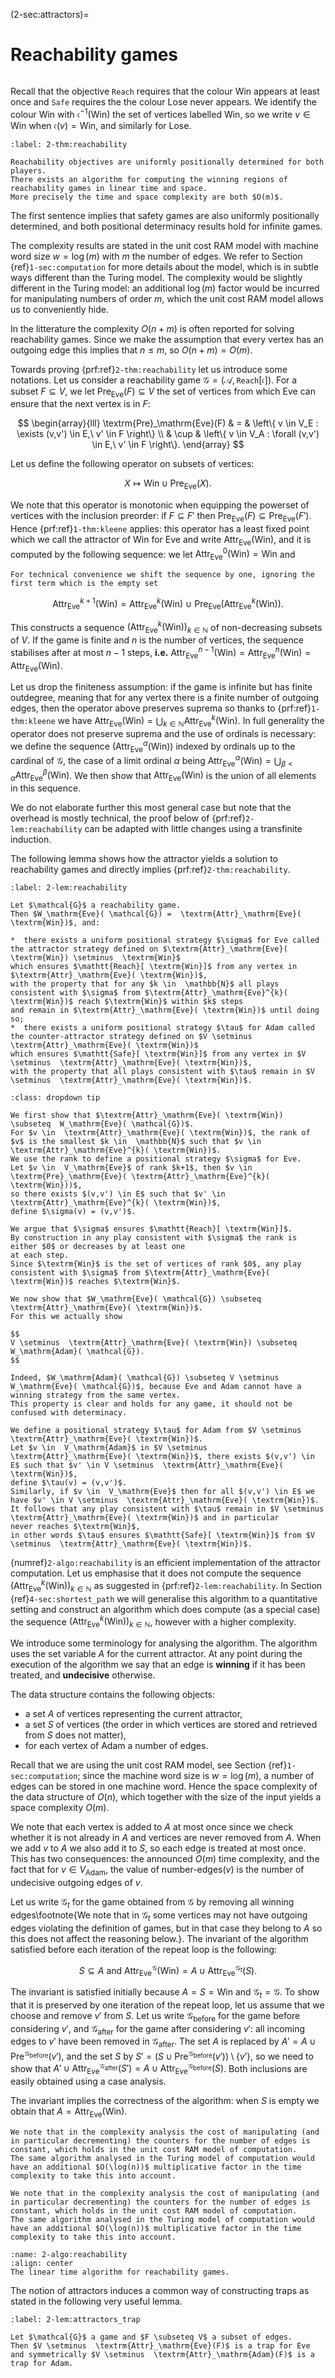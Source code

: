 (2-sec:attractors)=
# Reachability games

```{math}

```

Recall that the objective $\mathtt{Reach}$ requires that the colour $\textrm{Win}$ appears at least once and 
$\mathtt{Safe}$ requires the the colour $\textrm{Lose}$ never appears.
We identify the colour $\textrm{Win}$ with $\mathfrak{c}^{-1}( \textrm{Win})$ the set of vertices labelled $\textrm{Win}$,
so we write $v \in  \textrm{Win}$ when $\mathfrak{c}(v) =  \textrm{Win}$, and similarly for $\textrm{Lose}$.

````{prf:theorem} Positional determinacy and complexity of reachability games
:label: 2-thm:reachability

Reachability objectives are uniformly positionally determined for both players.
There exists an algorithm for computing the winning regions of reachability games in linear time and space.
More precisely the time and space complexity are both $O(m)$.

````

The first sentence implies that safety games are also uniformly positionally determined,
and both positional determinacy results hold for infinite games.

The complexity results are stated in the unit cost RAM model with machine word size $w = \log(m)$ with $m$ the number of edges.
We refer to Section {ref}`1-sec:computation` for more details about the model, which is in subtle ways different than the Turing model.
The complexity would be slightly different in the Turing model: an additional $\log(m)$ factor would be incurred for manipulating numbers of order $m$, which the unit cost RAM model allows us to conveniently hide.

In the litterature the complexity $O(n + m)$ is often reported for solving reachability games.
Since we make the assumption that every vertex has an outgoing edge this implies that $n \le m$, so $O(n + m) = O(m)$.

Towards proving {prf:ref}`2-thm:reachability` let us introduce some notations.
Let us consider a reachability game $\mathcal{G} = ( \mathcal{A},  \mathtt{Reach}[ \mathfrak{c}])$.
For a subset $F \subseteq V$, we let $\textrm{Pre}_\mathrm{Eve}(F) \subseteq V$ the set of vertices from which Eve can ensure 
that the next vertex is in $F$:

$$
\begin{array}{lll}
 \textrm{Pre}_\mathrm{Eve}(F) & = &  \left\{ v \in V_E : \exists (v,v') \in E,\ v' \in F \right\} \\
        & \cup &  \left\{ v \in V_A : \forall (v,v') \in E,\ v' \in F \right\}.
\end{array}
$$

Let us define the following operator on subsets of vertices:

$$
X \mapsto  \textrm{Win} \cup  \textrm{Pre}_\mathrm{Eve}(X).
$$

We note that this operator is monotonic when equipping the powerset of vertices with the inclusion preorder:
if $F \subseteq F'$ then $\textrm{Pre}_\mathrm{Eve}(F) \subseteq  \textrm{Pre}_\mathrm{Eve}(F')$.
Hence {prf:ref}`1-thm:kleene` applies: this operator has a least fixed point 
which we call the attractor of $\textrm{Win}$ for Eve and write $\textrm{Attr}_\mathrm{Eve}( \textrm{Win})$,
and it is computed by the following sequence: we let $\textrm{Attr}_\mathrm{Eve}^0( \textrm{Win}) =  \textrm{Win}$ and

```{margin}
For technical convenience we shift the sequence by one, ignoring the first term which is the empty set
```

$$
 \textrm{Attr}_\mathrm{Eve}^{k+1}( \textrm{Win}) =  \textrm{Attr}_\mathrm{Eve}^{k}( \textrm{Win})\ \cup\  \textrm{Pre}_\mathrm{Eve}( \textrm{Attr}_\mathrm{Eve}^{k}( \textrm{Win})).
$$

This constructs a sequence $( \textrm{Attr}_\mathrm{Eve}^{k}( \textrm{Win}))_{k \in  \mathbb{N}}$ of non-decreasing subsets of $V$.
If the game is finite and $n$ is the number of vertices, 
the sequence stabilises after at most $n-1$ steps, **i.e.** $\textrm{Attr}_\mathrm{Eve}^{n-1}( \textrm{Win}) =  \textrm{Attr}_\mathrm{Eve}^{n}( \textrm{Win}) =  \textrm{Attr}_\mathrm{Eve}( \textrm{Win})$.

Let us drop the finiteness assumption: if the game is infinite but has finite outdegree, meaning that for any vertex there is a finite number of outgoing edges, then the operator above preserves suprema so thanks to {prf:ref}`1-thm:kleene` 
we have $\textrm{Attr}_\mathrm{Eve}( \textrm{Win}) = \bigcup_{k \in  \mathbb{N}}  \textrm{Attr}_\mathrm{Eve}^k( \textrm{Win})$.
In full generality the operator does not preserve suprema and the use of ordinals is necessary:
we define the sequence $( \textrm{Attr}_\mathrm{Eve}^{\alpha}( \textrm{Win}))$ indexed by ordinals up to the cardinal of $\mathcal{G}$,
the case of a limit ordinal $\alpha$ being $\textrm{Attr}_\mathrm{Eve}^{\alpha}( \textrm{Win}) = \bigcup_{\beta < \alpha}  \textrm{Attr}_\mathrm{Eve}^{\beta}( \textrm{Win})$.
We then show that $\textrm{Attr}_\mathrm{Eve}( \textrm{Win})$ is the union of all elements in this sequence.

We do not elaborate further this most general case but note that the overhead is mostly technical, the proof below of {prf:ref}`2-lem:reachability` can be adapted with little changes using a transfinite induction.

The following lemma shows how the attractor yields a solution to reachability games and directly implies {prf:ref}`2-thm:reachability`.

````{prf:lemma} Characterisation of the winning region of reachability games using attractors
:label: 2-lem:reachability

Let $\mathcal{G}$ a reachability game.
Then $W_\mathrm{Eve}( \mathcal{G}) =  \textrm{Attr}_\mathrm{Eve}( \textrm{Win})$, and:

*  there exists a uniform positional strategy $\sigma$ for Eve called the attractor strategy defined on $\textrm{Attr}_\mathrm{Eve}( \textrm{Win}) \setminus  \textrm{Win}$
which ensures $\mathtt{Reach}[ \textrm{Win}]$ from any vertex in $\textrm{Attr}_\mathrm{Eve}( \textrm{Win})$, 
with the property that for any $k \in  \mathbb{N}$ all plays consistent with $\sigma$ from $\textrm{Attr}_\mathrm{Eve}^{k}( \textrm{Win})$ reach $\textrm{Win}$ within $k$ steps 
and remain in $\textrm{Attr}_\mathrm{Eve}( \textrm{Win})$ until doing so;
*  there exists a uniform positional strategy $\tau$ for Adam called the counter-attractor strategy defined on $V \setminus  \textrm{Attr}_\mathrm{Eve}( \textrm{Win})$
which ensures $\mathtt{Safe}[ \textrm{Win}]$ from any vertex in $V \setminus  \textrm{Attr}_\mathrm{Eve}( \textrm{Win})$,
with the property that all plays consistent with $\tau$ remain in $V \setminus  \textrm{Attr}_\mathrm{Eve}( \textrm{Win})$.

````

````{admonition} Proof
:class: dropdown tip

We first show that $\textrm{Attr}_\mathrm{Eve}( \textrm{Win}) \subseteq  W_\mathrm{Eve}( \mathcal{G})$. 
For $v \in  \textrm{Attr}_\mathrm{Eve}( \textrm{Win})$, the rank of $v$ is the smallest $k \in  \mathbb{N}$ such that $v \in  \textrm{Attr}_\mathrm{Eve}^{k}( \textrm{Win})$. 
We use the rank to define a positional strategy $\sigma$ for Eve.
Let $v \in  V_\mathrm{Eve}$ of rank $k+1$, then $v \in  \textrm{Pre}_\mathrm{Eve}( \textrm{Attr}_\mathrm{Eve}^{k}( \textrm{Win}))$, 
so there exists $(v,v') \in E$ such that $v' \in  \textrm{Attr}_\mathrm{Eve}^{k}( \textrm{Win})$, 
define $\sigma(v) = (v,v')$.

We argue that $\sigma$ ensures $\mathtt{Reach}[ \textrm{Win}]$.
By construction in any play consistent with $\sigma$ the rank is either $0$ or decreases by at least one
at each step.
Since $\textrm{Win}$ is the set of vertices of rank $0$, any play consistent with $\sigma$ from $\textrm{Attr}_\mathrm{Eve}( \textrm{Win})$ reaches $\textrm{Win}$.

We now show that $W_\mathrm{Eve}( \mathcal{G}) \subseteq  \textrm{Attr}_\mathrm{Eve}( \textrm{Win})$.
For this we actually show

$$
V \setminus  \textrm{Attr}_\mathrm{Eve}( \textrm{Win}) \subseteq  W_\mathrm{Adam}( \mathcal{G}).
$$

Indeed, $W_\mathrm{Adam}( \mathcal{G}) \subseteq V \setminus  W_\mathrm{Eve}( \mathcal{G})$, because Eve and Adam cannot have a winning strategy from the same vertex.
This property is clear and holds for any game, it should not be confused with determinacy.

We define a positional strategy $\tau$ for Adam from $V \setminus  \textrm{Attr}_\mathrm{Eve}( \textrm{Win})$.
Let $v \in  V_\mathrm{Adam}$ in $V \setminus  \textrm{Attr}_\mathrm{Eve}( \textrm{Win})$, there exists $(v,v') \in E$ such that $v' \in V \setminus  \textrm{Attr}_\mathrm{Eve}( \textrm{Win})$, 
define $\tau(v) = (v,v')$.
Similarly, if $v \in  V_\mathrm{Eve}$ then for all $(v,v') \in E$ we have $v' \in V \setminus  \textrm{Attr}_\mathrm{Eve}( \textrm{Win})$.
It follows that any play consistent with $\tau$ remain in $V \setminus  \textrm{Attr}_\mathrm{Eve}( \textrm{Win})$ and in particular
never reaches $\textrm{Win}$,
in other words $\tau$ ensures $\mathtt{Safe}[ \textrm{Win}]$ from $V \setminus  \textrm{Attr}_\mathrm{Eve}( \textrm{Win})$.

````

{numref}`2-algo:reachability` is an efficient implementation of the attractor computation.
Let us emphasise that it does not compute the sequence $( \textrm{Attr}_\mathrm{Eve}^k( \textrm{Win}))_{k \in  \mathbb{N}}$ as suggested in {prf:ref}`2-lem:reachability`.
In Section {ref}`4-sec:shortest_path` we will generalise this algorithm to a quantitative setting 
and construct an algorithm which does compute (as a special case) the sequence $( \textrm{Attr}_\mathrm{Eve}^k( \textrm{Win}))_{k \in  \mathbb{N}}$,
however with a higher complexity.

We introduce some terminology for analysing the algorithm.
The algorithm uses the set variable $A$ for the current attractor.
At any point during the execution of the algorithm we say that an edge is **winning** if it has been treated, and **undecisive** otherwise.

The data structure contains the following objects:

*  a set $A$ of vertices representing the current attractor,
*  a set $S$ of vertices (the order in which vertices are stored and retrieved from $S$ does not matter),
*  for each vertex of Adam a number of edges.

Recall that we are using the unit cost RAM model, see Section {ref}`1-sec:computation`; 
since the machine word size is $w = \log(m)$, a number of edges can be stored in one machine word.
Hence the space complexity of the data structure of $O(n)$,
which together with the size of the input yields a space complexity $O(m)$.

We note that each vertex is added to $A$ at most once since we check whether it is not already in $A$ and vertices are never removed from $A$.
When we add $v$ to $A$ we also add it to $S$, so each edge is treated at most once. 
This has two consequences: the announced $O(m)$ time complexity, and the fact that for $v \in  V_\mathrm{Adam}$,
the value of $\text{number}$-$\text{edges}(v)$ is the number of undecisive outgoing edges of $v$.

Let us write $\mathcal{G}_t$ for the game obtained from $\mathcal{G}$ by removing all winning edges\footnote{We note that in $\mathcal{G}_t$ some vertices may not have outgoing edges violating the definition of games, but in that case they belong to $A$
so this does not affect the reasoning below.}.
The invariant of the algorithm satisfied before each iteration of the repeat loop is the following:

$$
S \subseteq A \text{ and }  \textrm{Attr}_\mathrm{Eve}^ \mathcal{G}( \textrm{Win}) = A \cup  \textrm{Attr}_\mathrm{Eve}^{ \mathcal{G}_t}(S).
$$

The invariant is satisfied initially because $A = S =  \textrm{Win}$ and $\mathcal{G}_t =   \mathcal{G}$.
To show that it is preserved by one iteration of the repeat loop, let us assume that we choose and remove $v'$ from $S$.
Let us write $\mathcal{G}_{\text{before}}$ for the game before considering $v'$, and $\mathcal{G}_{\text{after}}$ for the game after considering $v'$:
all incoming edges to $v'$ have been removed in $\mathcal{G}_{\text{after}}$.
The set $A$ is replaced by $A' = A \cup  \textrm{Pre}^{ \mathcal{G}_{\text{before}}}(v')$, and the set $S$ by 
$S' = (S \cup  \textrm{Pre}^{ \mathcal{G}_{\text{before}}}(v')) \setminus  \left\{ v' \right\}$,
so we need to show that $A' \cup  \textrm{Attr}_\mathrm{Eve}^{ \mathcal{G}_{\text{after}}}(S') = A \cup  \textrm{Attr}_\mathrm{Eve}^{ \mathcal{G}_{\text{before}}}(S)$.
Both inclusions are easily obtained using a case analysis.

The invariant implies the correctness of the algorithm: when $S$ is empty we obtain that $A =  \textrm{Attr}_\mathrm{Eve}( \textrm{Win})$.

````{prf:remark} NEEDS TITLE AND LABEL 
We note that in the complexity analysis the cost of manipulating (and in particular decrementing) the counters for the number of edges is constant, which holds in the unit cost RAM model of computation.
The same algorithm analysed in the Turing model of computation would have an additional $O(\log(n))$ multiplicative factor in the time complexity to take this into account.

We note that in the complexity analysis the cost of manipulating (and in particular decrementing) the counters for the number of edges is constant, which holds in the unit cost RAM model of computation.
The same algorithm analysed in the Turing model of computation would have an additional $O(\log(n))$ multiplicative factor in the time complexity to take this into account.

````

```{figure} ./../FigAndAlgos/2-algo:reachability.png
:name: 2-algo:reachability
:align: center
The linear time algorithm for reachability games.
```

The notion of attractors induces a common way of constructing traps as stated in the following very useful lemma.

````{prf:lemma} Attractors induce traps
:label: 2-lem:attractors_trap

Let $\mathcal{G}$ a game and $F \subseteq V$ a subset of edges.
Then $V \setminus  \textrm{Attr}_\mathrm{Eve}(F)$ is a trap for Eve and symmetrically $V \setminus  \textrm{Attr}_\mathrm{Adam}(F)$ is a trap for Adam.

````

